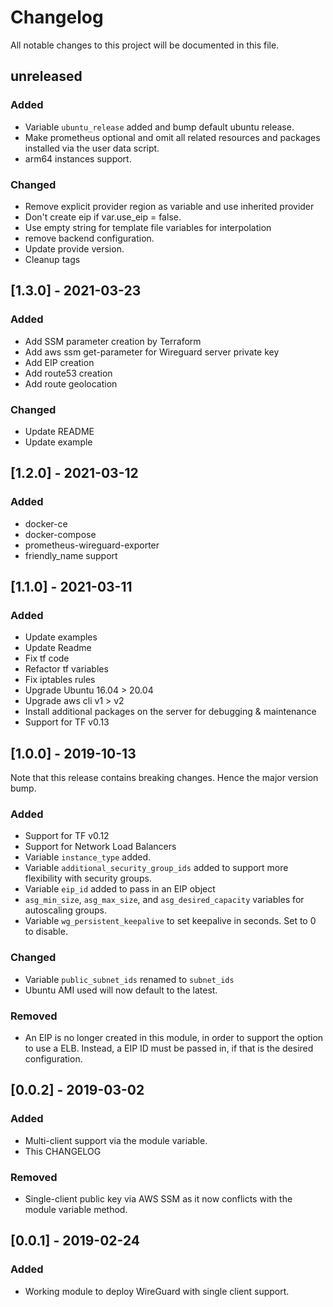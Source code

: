 # Changelog

All notable changes to this project will be documented in this file.

## unreleased

### Added

- Variable `ubuntu_release` added and bump default ubuntu release.
- Make prometheus optional and omit all related resources and packages installed via the user data script.
- arm64 instances support.

### Changed

- Remove explicit provider region as variable and use inherited provider
- Don't create eip if var.use_eip = false.
- Use empty string for template file variables for interpolation
- remove backend configuration.
- Update provide version.
- Cleanup tags

## [1.3.0] - 2021-03-23

### Added

- Add SSM parameter creation by Terraform
- Add aws ssm get-parameter for Wireguard server private key
- Add EIP creation
- Add route53 creation
- Add route geolocation

### Changed

- Update README
- Update example

## [1.2.0] - 2021-03-12

### Added
- docker-ce
- docker-compose
- prometheus-wireguard-exporter
- friendly_name support

## [1.1.0] - 2021-03-11

### Added
- Update examples
- Update Readme
- Fix tf code
- Refactor tf variables
- Fix iptables rules
- Upgrade Ubuntu 16.04 > 20.04
- Upgrade aws cli v1 > v2
- Install additional packages on the server for debugging & maintenance
- Support for TF v0.13

## [1.0.0] - 2019-10-13
Note that this release contains breaking changes. Hence the major version bump.

### Added
- Support for TF v0.12
- Support for Network Load Balancers
- Variable `instance_type` added.
- Variable `additional_security_group_ids` added to support more flexibility with security groups.
- Variable `eip_id` added to pass in an EIP object
- `asg_min_size`, `asg_max_size`, and `asg_desired_capacity` variables for autoscaling groups.
- Variable `wg_persistent_keepalive` to set keepalive in seconds. Set to 0 to disable.

### Changed
- Variable `public_subnet_ids` renamed to `subnet_ids`
- Ubuntu AMI used will now default to the latest.

### Removed
- An EIP is no longer created in this module, in order to support the option to use a ELB. Instead, a EIP ID must be passed in, if that is the desired configuration.

## [0.0.2] - 2019-03-02
### Added
- Multi-client support via the module variable.
- This CHANGELOG
### Removed
- Single-client public key via AWS SSM as it now conflicts with the module variable method.

## [0.0.1] - 2019-02-24
### Added
- Working module to deploy WireGuard with single client support.
